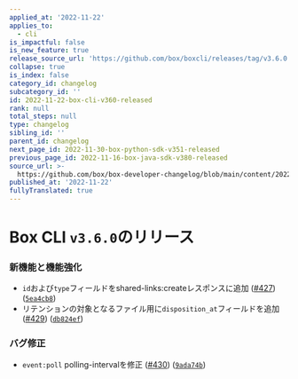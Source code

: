 ```yaml
---
applied_at: '2022-11-22'
applies_to:
  - cli
is_impactful: false
is_new_feature: true
release_source_url: 'https://github.com/box/boxcli/releases/tag/v3.6.0'
collapse: true
is_index: false
category_id: changelog
subcategory_id: ''
id: 2022-11-22-box-cli-v360-released
rank: null
total_steps: null
type: changelog
sibling_id: ''
parent_id: changelog
next_page_id: 2022-11-30-box-python-sdk-v351-released
previous_page_id: 2022-11-16-box-java-sdk-v380-released
source_url: >-
  https://github.com/box/box-developer-changelog/blob/main/content/2022/11-22-box-cli-v360-released.md
published_at: '2022-11-22'
fullyTranslated: true
---
```

# Box CLI `v3.6.0`のリリース

### 新機能と機能強化

* `id`および`type`フィールドをshared-links:createレスポンスに追加 ([#427][1]) ([`5ea4cb8`][2])
* リテンションの対象となるファイル用に`disposition_at`フィールドを追加 ([#429][3]) ([`db824ef`][4])

### バグ修正

* `event:poll` polling-intervalを修正 ([#430][5]) ([`9ada74b`][6])

[1]: https://github.com/box/boxcli/issues/427

[2]: https://github.com/box/boxcli/commit/5ea4cb82294188dd30563ef9cea2c8e0b76bbfae

[3]: https://github.com/box/boxcli/issues/429

[4]: https://github.com/box/boxcli/commit/db824ef0b4111810b7902896062c950ef9ac01b3

[5]: https://github.com/box/boxcli/issues/430

[6]: https://github.com/box/boxcli/commit/9ada74b09eb5aa0e09881946a4f7f30e2d68e037
